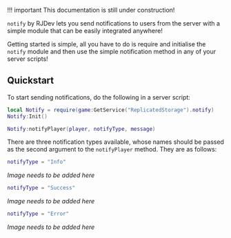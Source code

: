 !!! important
    This documentation is still under construction!

`notify` by RJDev lets you send notifications to users from the server with a simple module that can be easily integrated anywhere!

Getting started is simple, all you have to do is require and initialise the `notify` module and then use the simple notification method in any of your server scripts!

## Quickstart
To start sending notifications, do the following in a server script:
```lua
local Notify = require(game:GetService("ReplicatedStorage").notify)
Notify:Init()

Notify:notifyPlayer(player, notifyType, message)
```

There are three notification types available, whose names should be passed as the second argument to the `notifyPlayer` method. They are as follows:
```lua
notifyType = "Info"
```
*Image needs to be added here*

```lua
notifyType = "Success"
```
*Image needs to be added here*

```lua
notifyType = "Error"
```
*Image needs to be added here*